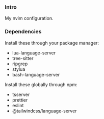 ### Intro

My nvim configuration.

### Dependencies

Install these through your package manager:

- lua-language-server
- tree-sitter
- ripgrep
- stylua
- bash-language-server

Install these globally through npm:

- tsserver
- prettier
- eslint
- @tailwindcss/language-server
